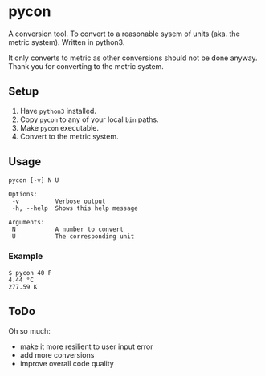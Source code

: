 # pycon
A conversion tool. To convert to a reasonable sysem of units (aka. the metric system). Written in python3.

It only converts to metric as other conversions should not be done anyway.
Thank you for converting to the metric system.


## Setup

1. Have `python3` installed.
2. Copy `pycon` to any of your local `bin` paths.
3. Make `pycon` executable.
3. Convert to the metric system.


## Usage

    pycon [-v] N U
    
    Options:
     -v          Verbose output
     -h, --help  Shows this help message

    Arguments:
     N           A number to convert
     U           The corresponding unit

### Example

    $ pycon 40 F
    4.44 °C
    277.59 K


## ToDo

Oh so much:
* make it more resilient to user input error
* add more conversions
* improve overall code quality
